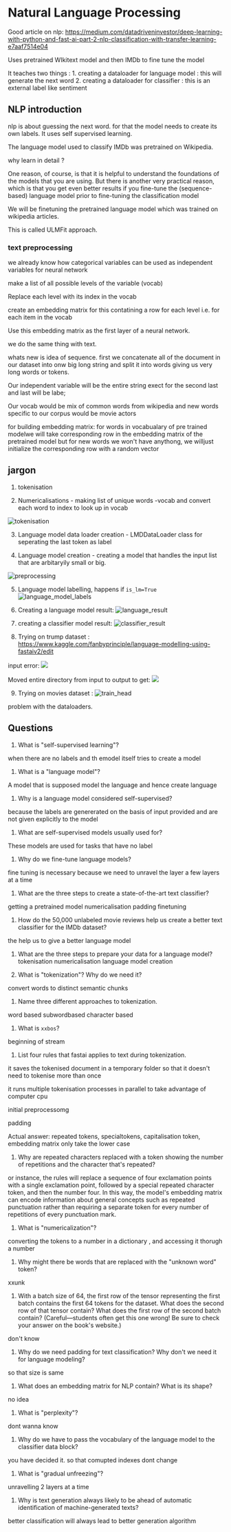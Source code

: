 # Natural Language Processing

Good article on nlp: https://medium.com/datadriveninvestor/deep-learning-with-python-and-fast-ai-part-2-nlp-classification-with-transfer-learning-e7aaf7514e04

Uses pretrained WIkitext model and then IMDb to fine tune the model

It teaches two things :
	1. creating a dataloader for language model : this will generate the next word
	2. creating a dataloader for classifier : this is an external label like sentiment


## NLP introduction

nlp is about guessing the next word. for that the model needs to create its own labels. It uses self supervised learning.

The language model used to classify IMDb was pretrained on Wikipedia. 

why learn in detail ?

One reason, of course, is that it is helpful to understand the foundations of the models that you are using. But there is another very practical reason, which is that you get even better results if you fine-tune the (sequence-based) language model prior to fine-tuning the classification model

We will be finetuning the pretrained language model which was trained on wikipedia articles.

This is called ULMFit approach.

### text preprocessing

we already know how categorical variables can be used as independent variables for neural network

make a list of all possible levels of the variable (vocab)

Replace each level with its index in the vocab

create an embedding matrix for this contatining a row for each level i.e. for each item in the vocab

Use this embedding matrix as the first layer of a neural network.

we do the same thing with text. 

whats new is idea of sequence. first we concatenate all of the document in our dataset into onw big long string and split it into words giving us very long words or tokens. 

Our independent variable will be the entire string exect for the second last and last will be labe;

Our vocab would be mix of common words from wikipedia and new words specific to our corpus would be movie actors

for building embedding matrix: for words in vocabualary of pre trained modelwe will take corresponding row in the embedding matrix of the pretrained model but for new words we won't have anythong, we willjust initialize the corresponding row with a random vector

## jargon

1. tokenisation

2. Numericalisations - making list of unique words -vocab and convert each word to index to look up in vocab

![tokenisation](./img/tokenisation_initial.png)

3. Language model data loader creation -  LMDDataLoader class for seperating the last token as label

4. Language model creation - creating a model that handles the input list that are arbitaryily small or big.

![preprocessing](./img/preprocessing.png)

5. Language model labelling, happens if `is_lm=True`
![language_model_labels](./img/language_model_labels.png)

6. Creating a language model result:
![language_result](./img/language_result.png)

7. creating a classifier model result:
![classifier_result](classifier_result.png)


8. Trying on trump dataset :
https://www.kaggle.com/fanbyprinciple/language-modelling-using-fastaiv2/edit

input error:
![](./img/trump_error.png)

Moved entire directory from input to output to get:
![](./img/trump_success.png)

9. Trying on movies dataset :
![train_head](train_head_movie.png)

problem with the dataloaders.

## Questions

1. What is "self-supervised learning"?

when there are no labels and th emodel itself tries to create a model

1. What is a "language model"?

A model that is supposed model the language and hence create language

1. Why is a language model considered self-supervised?

because the labels are genererated on the basis of input provided and are not given explicitly to the model

1. What are self-supervised models usually used for?

These models are used for tasks that have no label

1. Why do we fine-tune language models?

fine tuning is necessary because we need to unravel the layer a few layers at a time

1. What are the three steps to create a state-of-the-art text classifier?

getting a pretrained model
numericalisation
padding
finetuning

1. How do the 50,000 unlabeled movie reviews help us create a better text classifier for the IMDb dataset?

the help us to give a better language model

1. What are the three steps to prepare your data for a language model?
tokenisation
numericalisation
language model creation

1. What is "tokenization"? Why do we need it?

convert words to distinct semantic chunks

1. Name three different approaches to tokenization.

word based
subwordbased
character based

1. What is `xxbos`?

beginning of stream

1. List four rules that fastai applies to text during tokenization.

it saves the tokenised document in a temporary folder so that it doesn't need to tokenise more than once

it runs multiple tokenisation processes in parallel to take advantage of computer cpu

initial preprocessomg

padding

Actual answer:
repeated tokens, specialtokens, capitalisation token, embedding matrix only take the lower case


1. Why are repeated characters replaced with a token showing the number of repetitions and the character that's repeated?

or instance, the rules will replace a sequence of four exclamation points with a single exclamation point, followed by a special repeated character token, and then the number four. In this way, the model's embedding matrix can encode information about general concepts such as repeated punctuation rather than requiring a separate token for every number of repetitions of every punctuation mark.


1. What is "numericalization"?

converting the tokens to a number in a dictionary , and accessing it thorugh a number

1. Why might there be words that are replaced with the "unknown word" token?

xxunk

1. With a batch size of 64, the first row of the tensor representing the first batch contains the first 64 tokens for the dataset. What does the second row of that tensor contain? What does the first row of the second batch contain? (Careful—students often get this one wrong! Be sure to check your answer on the book's website.)

don't know

1. Why do we need padding for text classification? Why don't we need it for language modeling?

so that size is same

1. What does an embedding matrix for NLP contain? What is its shape?

no idea

1. What is "perplexity"?

dont wanna know

1. Why do we have to pass the vocabulary of the language model to the classifier data block?

you have decided it. so that comupted indexes dont change
1. What is "gradual unfreezing"?

unravelling 2 layers at a time

1. Why is text generation always likely to be ahead of automatic identification of machine-generated texts?

better classification will always lead to better generation algorithm